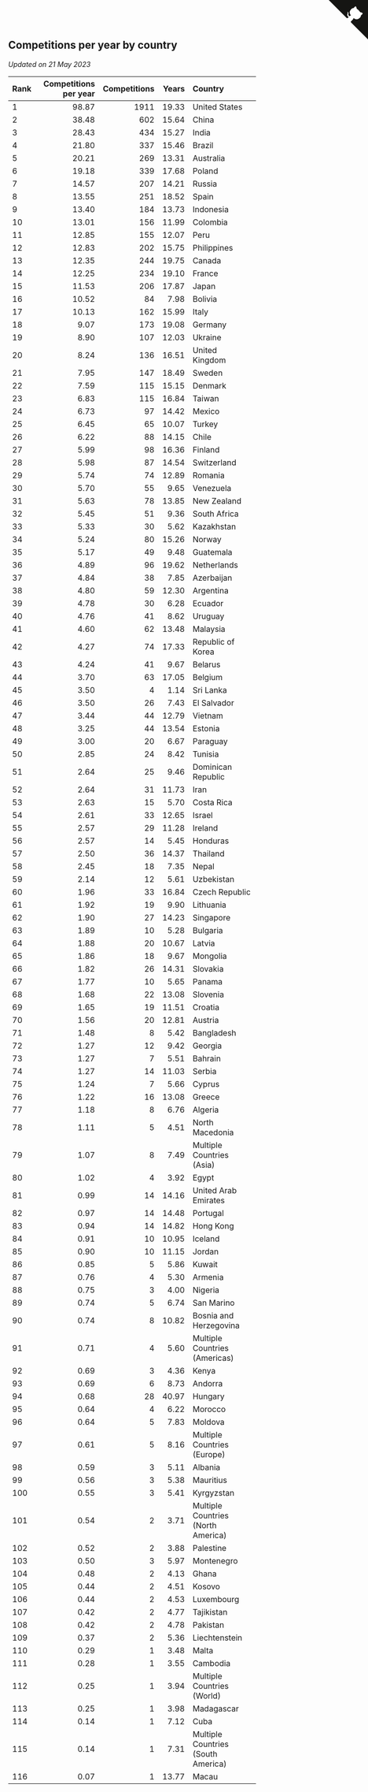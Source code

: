 ## Competitions per year by country

*Updated on 21 May 2023*

| Rank | Competitions per year | Competitions | Years | Country |
| :--- | ---: | ---: | ---: | :--- |
| 1 | 98.87 | 1911 | 19.33 | United States |
| 2 | 38.48 | 602 | 15.64 | China |
| 3 | 28.43 | 434 | 15.27 | India |
| 4 | 21.80 | 337 | 15.46 | Brazil |
| 5 | 20.21 | 269 | 13.31 | Australia |
| 6 | 19.18 | 339 | 17.68 | Poland |
| 7 | 14.57 | 207 | 14.21 | Russia |
| 8 | 13.55 | 251 | 18.52 | Spain |
| 9 | 13.40 | 184 | 13.73 | Indonesia |
| 10 | 13.01 | 156 | 11.99 | Colombia |
| 11 | 12.85 | 155 | 12.07 | Peru |
| 12 | 12.83 | 202 | 15.75 | Philippines |
| 13 | 12.35 | 244 | 19.75 | Canada |
| 14 | 12.25 | 234 | 19.10 | France |
| 15 | 11.53 | 206 | 17.87 | Japan |
| 16 | 10.52 | 84 | 7.98 | Bolivia |
| 17 | 10.13 | 162 | 15.99 | Italy |
| 18 | 9.07 | 173 | 19.08 | Germany |
| 19 | 8.90 | 107 | 12.03 | Ukraine |
| 20 | 8.24 | 136 | 16.51 | United Kingdom |
| 21 | 7.95 | 147 | 18.49 | Sweden |
| 22 | 7.59 | 115 | 15.15 | Denmark |
| 23 | 6.83 | 115 | 16.84 | Taiwan |
| 24 | 6.73 | 97 | 14.42 | Mexico |
| 25 | 6.45 | 65 | 10.07 | Turkey |
| 26 | 6.22 | 88 | 14.15 | Chile |
| 27 | 5.99 | 98 | 16.36 | Finland |
| 28 | 5.98 | 87 | 14.54 | Switzerland |
| 29 | 5.74 | 74 | 12.89 | Romania |
| 30 | 5.70 | 55 | 9.65 | Venezuela |
| 31 | 5.63 | 78 | 13.85 | New Zealand |
| 32 | 5.45 | 51 | 9.36 | South Africa |
| 33 | 5.33 | 30 | 5.62 | Kazakhstan |
| 34 | 5.24 | 80 | 15.26 | Norway |
| 35 | 5.17 | 49 | 9.48 | Guatemala |
| 36 | 4.89 | 96 | 19.62 | Netherlands |
| 37 | 4.84 | 38 | 7.85 | Azerbaijan |
| 38 | 4.80 | 59 | 12.30 | Argentina |
| 39 | 4.78 | 30 | 6.28 | Ecuador |
| 40 | 4.76 | 41 | 8.62 | Uruguay |
| 41 | 4.60 | 62 | 13.48 | Malaysia |
| 42 | 4.27 | 74 | 17.33 | Republic of Korea |
| 43 | 4.24 | 41 | 9.67 | Belarus |
| 44 | 3.70 | 63 | 17.05 | Belgium |
| 45 | 3.50 | 4 | 1.14 | Sri Lanka |
| 46 | 3.50 | 26 | 7.43 | El Salvador |
| 47 | 3.44 | 44 | 12.79 | Vietnam |
| 48 | 3.25 | 44 | 13.54 | Estonia |
| 49 | 3.00 | 20 | 6.67 | Paraguay |
| 50 | 2.85 | 24 | 8.42 | Tunisia |
| 51 | 2.64 | 25 | 9.46 | Dominican Republic |
| 52 | 2.64 | 31 | 11.73 | Iran |
| 53 | 2.63 | 15 | 5.70 | Costa Rica |
| 54 | 2.61 | 33 | 12.65 | Israel |
| 55 | 2.57 | 29 | 11.28 | Ireland |
| 56 | 2.57 | 14 | 5.45 | Honduras |
| 57 | 2.50 | 36 | 14.37 | Thailand |
| 58 | 2.45 | 18 | 7.35 | Nepal |
| 59 | 2.14 | 12 | 5.61 | Uzbekistan |
| 60 | 1.96 | 33 | 16.84 | Czech Republic |
| 61 | 1.92 | 19 | 9.90 | Lithuania |
| 62 | 1.90 | 27 | 14.23 | Singapore |
| 63 | 1.89 | 10 | 5.28 | Bulgaria |
| 64 | 1.88 | 20 | 10.67 | Latvia |
| 65 | 1.86 | 18 | 9.67 | Mongolia |
| 66 | 1.82 | 26 | 14.31 | Slovakia |
| 67 | 1.77 | 10 | 5.65 | Panama |
| 68 | 1.68 | 22 | 13.08 | Slovenia |
| 69 | 1.65 | 19 | 11.51 | Croatia |
| 70 | 1.56 | 20 | 12.81 | Austria |
| 71 | 1.48 | 8 | 5.42 | Bangladesh |
| 72 | 1.27 | 12 | 9.42 | Georgia |
| 73 | 1.27 | 7 | 5.51 | Bahrain |
| 74 | 1.27 | 14 | 11.03 | Serbia |
| 75 | 1.24 | 7 | 5.66 | Cyprus |
| 76 | 1.22 | 16 | 13.08 | Greece |
| 77 | 1.18 | 8 | 6.76 | Algeria |
| 78 | 1.11 | 5 | 4.51 | North Macedonia |
| 79 | 1.07 | 8 | 7.49 | Multiple Countries (Asia) |
| 80 | 1.02 | 4 | 3.92 | Egypt |
| 81 | 0.99 | 14 | 14.16 | United Arab Emirates |
| 82 | 0.97 | 14 | 14.48 | Portugal |
| 83 | 0.94 | 14 | 14.82 | Hong Kong |
| 84 | 0.91 | 10 | 10.95 | Iceland |
| 85 | 0.90 | 10 | 11.15 | Jordan |
| 86 | 0.85 | 5 | 5.86 | Kuwait |
| 87 | 0.76 | 4 | 5.30 | Armenia |
| 88 | 0.75 | 3 | 4.00 | Nigeria |
| 89 | 0.74 | 5 | 6.74 | San Marino |
| 90 | 0.74 | 8 | 10.82 | Bosnia and Herzegovina |
| 91 | 0.71 | 4 | 5.60 | Multiple Countries (Americas) |
| 92 | 0.69 | 3 | 4.36 | Kenya |
| 93 | 0.69 | 6 | 8.73 | Andorra |
| 94 | 0.68 | 28 | 40.97 | Hungary |
| 95 | 0.64 | 4 | 6.22 | Morocco |
| 96 | 0.64 | 5 | 7.83 | Moldova |
| 97 | 0.61 | 5 | 8.16 | Multiple Countries (Europe) |
| 98 | 0.59 | 3 | 5.11 | Albania |
| 99 | 0.56 | 3 | 5.38 | Mauritius |
| 100 | 0.55 | 3 | 5.41 | Kyrgyzstan |
| 101 | 0.54 | 2 | 3.71 | Multiple Countries (North America) |
| 102 | 0.52 | 2 | 3.88 | Palestine |
| 103 | 0.50 | 3 | 5.97 | Montenegro |
| 104 | 0.48 | 2 | 4.13 | Ghana |
| 105 | 0.44 | 2 | 4.51 | Kosovo |
| 106 | 0.44 | 2 | 4.53 | Luxembourg |
| 107 | 0.42 | 2 | 4.77 | Tajikistan |
| 108 | 0.42 | 2 | 4.78 | Pakistan |
| 109 | 0.37 | 2 | 5.36 | Liechtenstein |
| 110 | 0.29 | 1 | 3.48 | Malta |
| 111 | 0.28 | 1 | 3.55 | Cambodia |
| 112 | 0.25 | 1 | 3.94 | Multiple Countries (World) |
| 113 | 0.25 | 1 | 3.98 | Madagascar |
| 114 | 0.14 | 1 | 7.12 | Cuba |
| 115 | 0.14 | 1 | 7.31 | Multiple Countries (South America) |
| 116 | 0.07 | 1 | 13.77 | Macau |


<a href="https://github.com/JustinTimeCuber/wca_statistics" class="github-corner" aria-label="View source on Github"><svg width="80" height="80" viewBox="0 0 250 250" style="fill:#151513; color:#fff; position: absolute; top: 0; border: 0; right: 0;" aria-hidden="true"><path d="M0,0 L115,115 L130,115 L142,142 L250,250 L250,0 Z"></path><path d="M128.3,109.0 C113.8,99.7 119.0,89.6 119.0,89.6 C122.0,82.7 120.5,78.6 120.5,78.6 C119.2,72.0 123.4,76.3 123.4,76.3 C127.3,80.9 125.5,87.3 125.5,87.3 C122.9,97.6 130.6,101.9 134.4,103.2" fill="currentColor" style="transform-origin: 130px 106px;" class="octo-arm"></path><path d="M115.0,115.0 C114.9,115.1 118.7,116.5 119.8,115.4 L133.7,101.6 C136.9,99.2 139.9,98.4 142.2,98.6 C133.8,88.0 127.5,74.4 143.8,58.0 C148.5,53.4 154.0,51.2 159.7,51.0 C160.3,49.4 163.2,43.6 171.4,40.1 C171.4,40.1 176.1,42.5 178.8,56.2 C183.1,58.6 187.2,61.8 190.9,65.4 C194.5,69.0 197.7,73.2 200.1,77.6 C213.8,80.2 216.3,84.9 216.3,84.9 C212.7,93.1 206.9,96.0 205.4,96.6 C205.1,102.4 203.0,107.8 198.3,112.5 C181.9,128.9 168.3,122.5 157.7,114.1 C157.9,116.9 156.7,120.9 152.7,124.9 L141.0,136.5 C139.8,137.7 141.6,141.9 141.8,141.8 Z" fill="currentColor" class="octo-body"></path></svg></a><style>.github-corner:hover .octo-arm{animation:octocat-wave 560ms ease-in-out}@keyframes octocat-wave{0%,100%{transform:rotate(0)}20%,60%{transform:rotate(-25deg)}40%,80%{transform:rotate(10deg)}}@media (max-width:500px){.github-corner:hover .octo-arm{animation:none}.github-corner .octo-arm{animation:octocat-wave 560ms ease-in-out}}</style>
